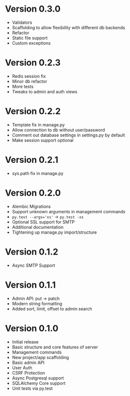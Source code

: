 # Version 0.3.0

- Validators
- Scaffolding to allow flexibility with different db backends
- Refactor
- Static file support
- Custom exceptions

# Version 0.2.3

- Redis session fix
- Minor db refactor
- More tests
- Tweaks to admin and auth views

# Version 0.2.2

- Template fix in manage.py
- Allow connection to db without user/password
- Comment out database settings in settings.py by default
- Make session support optional

# Version 0.2.1

- sys.path fix in manage.py

# Version 0.2.0

- Alembic Migrations
- Support unknown arguments in management commands
- `py.test --args='xs'` -> `py.test -xs`
- Optional SSL support for SMTP
- Additional documentation
- Tightening up manage.py import/structure

# Version 0.1.2

- Async SMTP Support

# Version 0.1.1

- Admin API: put -> patch
- Modern string formatting
- Added sort, limit, offset to admin search

# Version 0.1.0

- Initial release
- Basic structure and core features of server
- Management commands
- New project/app scaffolding
- Basic admin API
- User Auth
- CSRF Protection
- Async Postgresql support
- SQLAlchemy Core support
- Unit tests via py.test